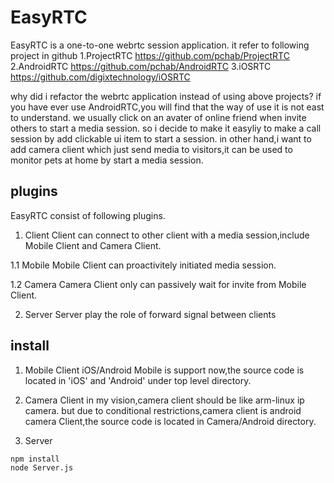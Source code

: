 # EasyRTC  
EasyRTC is a one-to-one webrtc session application. 
it refer to following project in github 
1.ProjectRTC https://github.com/pchab/ProjectRTC 
2.AndroidRTC https://github.com/pchab/AndroidRTC 
3.iOSRTC https://github.com/digixtechnology/iOSRTC 
 
why did i refactor the webrtc application instead of using above projects? 
if you have ever use AndroidRTC,you will find that the way of use it is not east to understand. 
we usually click on an avater of online friend when invite others to start a media session. 
so i decide to make it easyliy to make a call session by add clickable ui item to start a session. 
in other hand,i want to add camera client which just send media to visitors,it can be used to 
monitor pets at home by start a media session. 

## plugins  
EasyRTC consist of following plugins. 
1. Client 
Client can connect to other client with a media session,include Mobile Client and Camera Client. 

1.1 Mobile 
Mobile Client can proactivitely initiated media session. 

1.2 Camera 
Camera Client only can passively wait for invite from Mobile Client. 

2. Server 
Server play the role of forward signal between clients 

## install 
1. Mobile Client 
iOS/Android Mobile is support now,the source code is located in 'iOS' and 'Android' under top level directory. 

2. Camera Client 
in my vision,camera client should be like arm-linux ip camera. 
but due to conditional restrictions,camera client is android camera Client,the source code is located in Camera/Android directory. 

3. Server 
``` 
npm install
node Server.js
```


